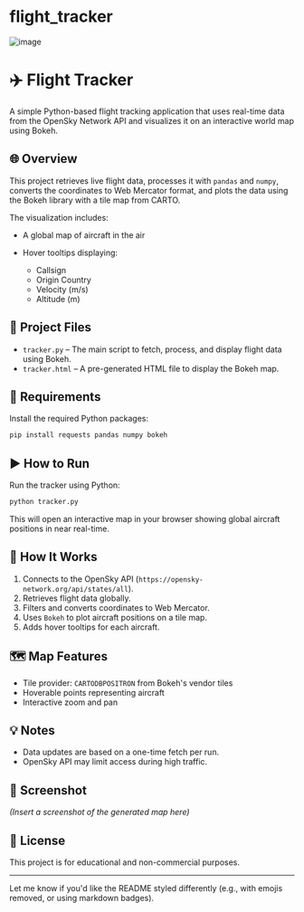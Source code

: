 # flight_tracker

![image](https://github.com/user-attachments/assets/664d840f-8e15-4da1-b134-57abc24dc554)

# ✈️ Flight Tracker

A simple Python-based flight tracking application that uses real-time data from the OpenSky Network API and visualizes it on an interactive world map using Bokeh.

## 🌐 Overview

This project retrieves live flight data, processes it with `pandas` and `numpy`, converts the coordinates to Web Mercator format, and plots the data using the Bokeh library with a tile map from CARTO.

The visualization includes:

* A global map of aircraft in the air
* Hover tooltips displaying:

  * Callsign
  * Origin Country
  * Velocity (m/s)
  * Altitude (m)

## 📁 Project Files

* `tracker.py` – The main script to fetch, process, and display flight data using Bokeh.
* `tracker.html` – A pre-generated HTML file to display the Bokeh map.

## 🔧 Requirements

Install the required Python packages:

```bash
pip install requests pandas numpy bokeh
```

## ▶️ How to Run

Run the tracker using Python:

```bash
python tracker.py
```

This will open an interactive map in your browser showing global aircraft positions in near real-time.

## 🧠 How It Works

1. Connects to the OpenSky API (`https://opensky-network.org/api/states/all`).
2. Retrieves flight data globally.
3. Filters and converts coordinates to Web Mercator.
4. Uses `Bokeh` to plot aircraft positions on a tile map.
5. Adds hover tooltips for each aircraft.

## 🗺️ Map Features

* Tile provider: `CARTODBPOSITRON` from Bokeh's vendor tiles
* Hoverable points representing aircraft
* Interactive zoom and pan

## 💡 Notes

* Data updates are based on a one-time fetch per run.
* OpenSky API may limit access during high traffic.

## 📸 Screenshot

*(Insert a screenshot of the generated map here)*

## 📜 License

This project is for educational and non-commercial purposes.

---

Let me know if you'd like the README styled differently (e.g., with emojis removed, or using markdown badges).


